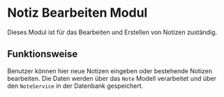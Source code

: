 # Notiz Bearbeiten Modul

Dieses Modul ist für das Bearbeiten und Erstellen von Notizen zuständig.

## Funktionsweise

Benutzer können hier neue Notizen eingeben oder bestehende Notizen bearbeiten. Die Daten werden über das `Note` Modell verarbeitet und über den `NoteService` in der Datenbank gespeichert.